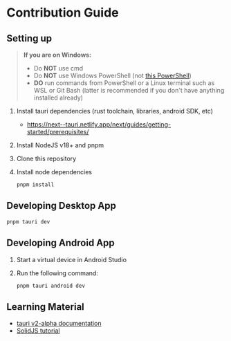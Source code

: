 # Contribution Guide

## Setting up

> **If you are on Windows:**
>
> - Do **NOT** use cmd
> - Do **NOT** use Windows PowerShell (not [this PowerShell](https://learn.microsoft.com/en-us/powershell/scripting/whats-new/differences-from-windows-powershell?view=powershell-7.3))
> - **DO** run commands from PowerShell or a Linux terminal such as WSL or Git Bash (latter is recommended if you don't have anything installed already)

1. Install tauri dependencies (rust toolchain, libraries, android SDK, etc)

   - https://next--tauri.netlify.app/next/guides/getting-started/prerequisites/

2. Install NodeJS v18+ and pnpm
3. Clone this repository
4. Install node dependencies

   ```
   pnpm install
   ```

## Developing Desktop App

```
pnpm tauri dev
```

## Developing Android App

1. Start a virtual device in Android Studio
2. Run the following command:

   ```
   pnpm tauri android dev
   ```

## Learning Material

- [tauri v2-alpha documentation](https://next--tauri.netlify.app)
- [SolidJS tutorial](https://solidjs.com/tutorial)
